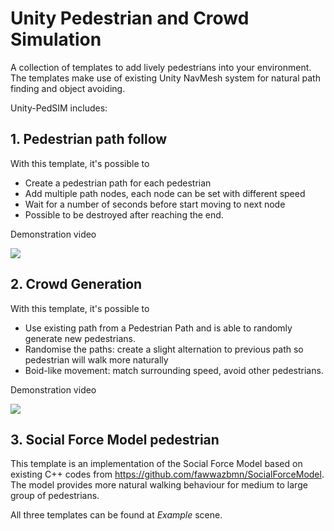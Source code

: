 # Unity Pedestrian and Crowd Simulation

A collection of templates to add lively pedestrians into your environment. The templates make use of existing Unity NavMesh system for natural path finding and object avoiding.

Unity-PedSIM includes:

## 1. Pedestrian path follow
With this template, it's possible to
- Create a pedestrian path for each pedestrian
- Add multiple path nodes, each node can be set with different speed
- Wait for a number of seconds before start moving to next node
- Possible to be destroyed after reaching the end.

Demonstration video

[![](http://img.youtube.com/vi/ZEOUTaBslIQ/0.jpg)](http://www.youtube.com/watch?v=ZEOUTaBslIQ "")

## 2. Crowd Generation
With this template, it's possible to
- Use existing path from a Pedestrian Path and is able to randomly generate new pedestrians. 
- Randomise the paths: create a slight alternation to previous path so pedestrian will walk more naturally
- Boid-like movement: match surrounding speed, avoid other pedestrians.

Demonstration video

[![](http://img.youtube.com/vi/1i5-lEEf59o/0.jpg)](http://www.youtube.com/watch?v=1i5-lEEf59o "")

## 3. Social Force Model pedestrian
This template is an implementation of the Social Force Model based on existing C++ codes from https://github.com/fawwazbmn/SocialForceModel. The model provides more natural walking behaviour for medium to large group of pedestrians.

All three templates can be found at *Example* scene.
